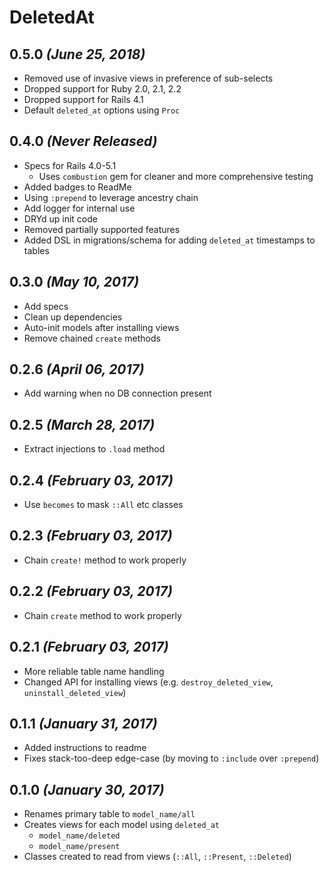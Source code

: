 # DeletedAt

## 0.5.0 _(June 25, 2018)_
- Removed use of invasive views in preference of sub-selects
- Dropped support for Ruby 2.0, 2.1, 2.2
- Dropped support for Rails 4.1
- Default `deleted_at` options using `Proc`

## 0.4.0 _(Never Released)_
- Specs for Rails 4.0-5.1
  - Uses `combustion` gem for cleaner and more comprehensive testing
- Added badges to ReadMe
- Using `:prepend` to leverage ancestry chain
- Add logger for internal use
- DRYd up init code
- Removed partially supported features
- Added DSL in migrations/schema for adding `deleted_at` timestamps to tables

## 0.3.0 _(May 10, 2017)_
- Add specs
- Clean up dependencies
- Auto-init models after installing views
- Remove chained `create` methods

## 0.2.6 _(April 06, 2017)_
- Add warning when no DB connection present

## 0.2.5 _(March 28, 2017)_
- Extract injections to `.load` method

## 0.2.4 _(February 03, 2017)_
- Use `becomes` to mask `::All` etc classes

## 0.2.3 _(February 03, 2017)_
- Chain `create!` method to work properly

## 0.2.2 _(February 03, 2017)_
- Chain `create` method to work properly

## 0.2.1 _(February 03, 2017)_
- More reliable table name handling
- Changed API for installing views (e.g. `destroy_deleted_view`, `uninstall_deleted_view`)

## 0.1.1 _(January 31, 2017)_
- Added instructions to readme
- Fixes stack-too-deep edge-case (by moving to `:include` over `:prepend`)

## 0.1.0 _(January 30, 2017)_
- Renames primary table to `model_name/all`
- Creates views for each model using `deleted_at`
  - `model_name/deleted`
  - `model_name/present`
- Classes created to read from views (`::All`, `::Present`, `::Deleted`)
